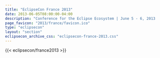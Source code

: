 ```yaml
---
title: "EclipseCon France 2013"
date: 2013-06-05T08:00:00-04:00
description: "Conference for the Eclipse Ecosystem | June 5 - 6, 2013 | Toulouse, France"
page_favicon: "2013/france/favicon.ico"
type: "eclipsecon"
layout: "section"
eclipsecon_archive_css: "eclipsecon-france-2013.css"
---
```


{{< eclipsecon/france2013 >}}